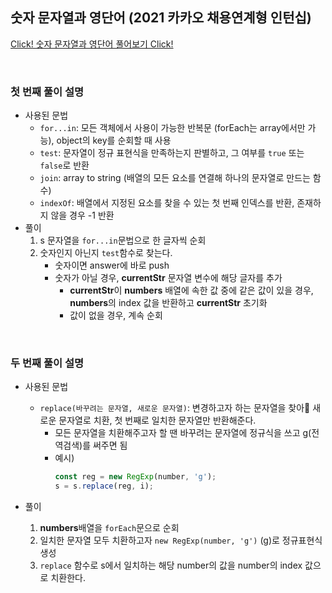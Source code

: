 <h2> 숫자 문자열과 영단어 (2021 카카오 채용연계형 인턴십) </h2>

<a href='https://programmers.co.kr/learn/courses/30/lessons/81301'>Click! 숫자 문자열과 영단어 풀어보기 Click!</a>

<br>

### 첫 번째 풀이 설명

- 사용된 문법
  - `for...in`: 모든 객체에서 사용이 가능한 반복문 (forEach는 array에서만 가능), object의 key를 순회할 때 사용
  - `test`: 문자열이 정규 표현식을 만족하는지 판별하고, 그 여부를 `true` 또는 `false`로 반환
  - `join`: array to string (배열의 모든 요소를 연결해 하나의 문자열로 만드는 함수)
  - `indexOf`: 배열에서 지정된 요소를 찾을 수 있는 첫 번째 인덱스를 반환, 존재하지 않을 경우 -1 반환
- 풀이
  1. s 문자열을 `for...in`문법으로 한 글자씩 순회
  2. 숫자인지 아닌지 `test`함수로 찾는다.
     - 숫자이면 answer에 바로 push
     - 숫자가 아닐 경우, **currentStr** 문자열 변수에 해당 글자를 추가
       - **currentStr**이 **numbers** 배열에 속한 값 중에 같은 값이 있을 경우, **numbers**의 index 값을 반환하고 **currentStr** 초기화
       - 값이 없을 경우, 계속 순회

<br>

### 두 번째 풀이 설명

- 사용된 문법

  - `replace(바꾸려는 문자열, 새로운 문자열)`: 변경하고자 하는 문자열을 찾아 새로운 문자열로 치환, 첫 번째로 일치한 문자열만 반환해준다.
    - 모든 문자열을 치환해주고자 할 땐 바꾸려는 문자열에 정규식을 쓰고 g(전역검색)를 써주면 됨
    - 예시)
      ```javascript
      const reg = new RegExp(number, 'g');
      s = s.replace(reg, i);
      ```

- 풀이
  1. **numbers**배열을 `forEach`문으로 순회
  2. 일치한 문자열 모두 치환하고자 `new RegExp(number, 'g')` (g)로 정규표현식 생성
  3. `replace` 함수로 s에서 일치하는 해당 number의 값을 number의 index 값으로 치환한다.
